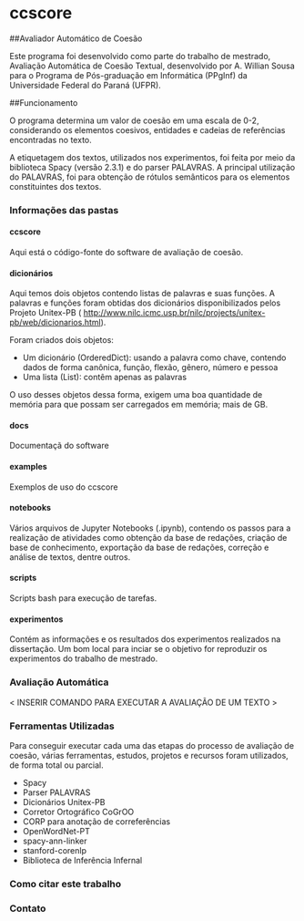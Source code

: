 # ccscore

##Avaliador Automático de Coesão

Este programa foi desenvolvido como parte do trabalho de mestrado, Avaliação Automática de Coesão Textual, desenvolvido por A. Willian Sousa para o Programa de Pós-graduação em Informática (PPgInf) da Universidade Federal do Paraná (UFPR).

##Funcionamento

O programa determina um valor de coesão em uma escala de 0-2, considerando os elementos coesivos, entidades e cadeias de referências encontradas no texto. 

A etiquetagem dos textos, utilizados nos experimentos, foi feita por meio da biblioteca Spacy (versão 2.3.1) e do parser PALAVRAS. A principal utilização do PALAVRAS, foi para obtenção de rótulos semânticos para os elementos constituintes dos textos. 

### Informações das pastas

#### ccscore
Aqui está o código-fonte do software de avaliação de coesão.

#### dicionários
Aqui temos dois objetos contendo listas de palavras e suas funções. A palavras e funções foram obtidas dos dicionários disponibilizados pelos Projeto Unitex-PB ( http://www.nilc.icmc.usp.br/nilc/projects/unitex-pb/web/dicionarios.html). 

Foram criados dois objetos:

<ul>
<li>Um dicionário (OrderedDict): usando a palavra como chave, contendo dados de forma canônica, função, flexão, gênero, número  e pessoa</li>
<li>Uma lista (List): contêm apenas as palavras</li>
</ul>

O uso desses objetos dessa forma, exigem uma boa quantidade de memória para que possam ser carregados em memória; mais de  GB.

#### docs

Documentaçã do software

#### examples

Exemplos de uso do ccscore

#### notebooks

Vários arquivos de Jupyter Notebooks (.ipynb), contendo os passos para a realização de atividades como obtenção da base de redações, criação de base de conhecimento, exportação da base de redações, correção e análise de textos, dentre outros. 

#### scripts

Scripts bash para execução de tarefas. 

#### experimentos

Contém as informações e os resultados dos experimentos realizados na dissertação. Um bom local para inciar se o objetivo for reproduzir os experimentos do trabalho de mestrado.

### Avaliação Automática

< INSERIR COMANDO PARA EXECUTAR A AVALIAÇÃO DE UM TEXTO >

### Ferramentas Utilizadas

Para conseguir executar cada uma das etapas do processo de avaliação de coesão, várias ferramentas, estudos, projetos e recursos foram utilizados, de forma total ou parcial. 

<ul>
<li>Spacy</li>
<li>Parser PALAVRAS</li>
<li>Dicionários Unitex-PB</li>
<li>Corretor Ortográfico CoGrOO</li>
<li>CORP para anotação de correferências</li>
<li>OpenWordNet-PT</li>
<li>spacy-ann-linker</li>
<li>stanford-corenlp</li>
<li>Biblioteca de Inferência Infernal</li>
</ul>


### Como citar este trabalho


### Contato


